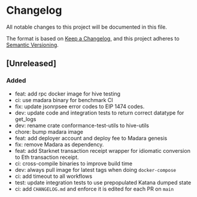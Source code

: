 # Changelog

All notable changes to this project will be documented in this file.

The format is based on [Keep a Changelog](https://keepachangelog.com/en/1.0.0/),
and this project adheres to
[Semantic Versioning](https://semver.org/spec/v2.0.0.html).

## [Unreleased]

### Added

- feat: add rpc docker image for hive testing
- ci: use madara binary for benchmark CI
- fix: update jsonrpsee error codes to EIP 1474 codes.
- dev: update code and integration tests to return correct datatype for get_logs
- dev: rename crate conformance-test-utils to hive-utils
- chore: bump madara image
- feat: add deployer account and deploy fee to Madara genesis
- fix: remove Madara as dependency.
- feat: add Starknet transaction receipt wrapper for idiomatic conversion to Eth
  transaction receipt.
- ci: cross-compile binaries to improve build time
- dev: always pull image for latest tags when doing `docker-compose`
- ci: add timeout to all workflows
- test: update integration tests to use prepopulated Katana dumped state
- ci: add `CHANGELOG.md` and enforce it is edited for each PR on `main`
